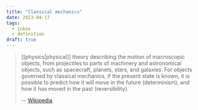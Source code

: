 ```yaml
---
title: "Classical mechanics"
date: 2023-04-17
tags:
  - inbox
  - definition
draft: true
---
```


> [[physics|physical]] theory describing the motion of macroscopic
> objects, from projectiles to parts of machinery and astronomical objects, such
> as spacecraft, planets, stars, and galaxies. For objects governed by classical
> mechanics, if the present state is known, it is possible to predict how it
> will move in the future (determinism), and how it has moved in the past
> (reversibility).
>
> -- [Wikipedia](https://en.wikipedia.org/wiki/Classical_mechanics)

